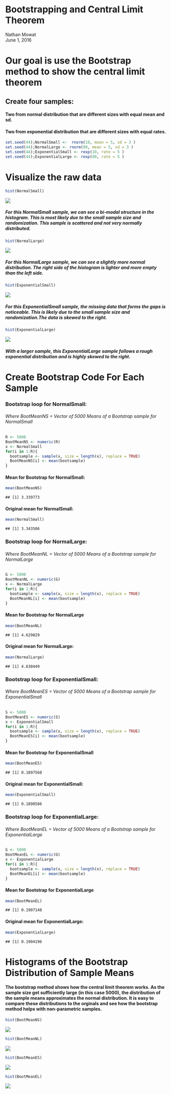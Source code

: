 # Bootstrapping and Central Limit Theorem
Nathan Mowat  
June 1, 2016  
# Our goal is use the Bootstrap method to show the central limit theorem
## Create four samples: 
#### Two from normal distribution that are different sizes with equal mean and sd.
#### Two from exponential distribution that are different sizes with equal rates.

```r
set.seed(44);NormalSmall <-  rnorm(10, mean = 5, sd = 3 )
set.seed(44);NormalLarge <- rnorm(80, mean = 5, sd = 3 )
set.seed(44);ExponentialSmall <- rexp(10, rate = 5 )
set.seed(44);ExponentialLarge <- rexp(80, rate = 5 )
```
# Visualize the raw data

```r
hist(NormalSmall)
```

![](NMowat_Week4Homework_files/figure-html/unnamed-chunk-2-1.png)<!-- -->

##### For this NormalSmall sample, we can see a bi-modal structure in the histogram. This is most likely due to the small sample size and randomization. This sample is scattered and not very normally distributed.


```r
hist(NormalLarge)
```

![](NMowat_Week4Homework_files/figure-html/unnamed-chunk-3-1.png)<!-- -->

##### For this NormalLarge sample, we can see a slightly more normal distribution. The right side of the histogram is lighter and more empty than the left side.


```r
hist(ExponentialSmall)
```

![](NMowat_Week4Homework_files/figure-html/unnamed-chunk-4-1.png)<!-- -->

##### For this ExponentialSmall sample, the missing data that forms the gaps is noticeable. This is likely due to the small sample size and randomization.The data is skewed to the right.


```r
hist(ExponentialLarge)
```

![](NMowat_Week4Homework_files/figure-html/unnamed-chunk-5-1.png)<!-- -->

##### With a larger sample, this ExponentialLarge sample follows a rough exponential distribution and is highly skewed to the right.

# Create Bootstrap Code For Each Sample


### Bootstrap loop for NormalSmall:
###### Where BootMeanNS = Vector of 5000 Means of a Bootstrap sample for NormalSmall


```r
R <- 5000
BootMeanNS <- numeric(R)
x <- NormalSmall
for(i in 1:R){
  bootsample <- sample(x, size = length(x), replace = TRUE)
  BootMeanNS[i] <- mean(bootsample)
}
```

#### Mean for Bootstrap for NormalSmall: 

```r
mean(BootMeanNS)
```

```
## [1] 3.339773
```

#### Original mean for NormalSmall: 

```r
mean(NormalSmall)
```

```
## [1] 3.343506
```


### Bootstrap loop for NormalLarge:
###### Where BootMeanNL = Vector of 5000 Means of a Bootstrap sample for NormalLarge


```r
G <- 5000
BootMeanNL <- numeric(G)
x <- NormalLarge
for(i in 1:R){
  bootsample <- sample(x, size = length(x), replace = TRUE)
  BootMeanNL[i] <- mean(bootsample)
}
```
#### Mean for Bootstrap for NormalLarge

```r
mean(BootMeanNL)
```

```
## [1] 4.629029
```

#### Original mean for NormalLarge: 

```r
mean(NormalLarge)
```

```
## [1] 4.630449
```

### Bootstrap loop for ExponentialSmall:
###### Where BootMeanES = Vector of 5000 Means of a Bootstrap sample for ExponentialSmall


```r
S <- 5000
BootMeanES <- numeric(S)
x <- ExponentialSmall
for(i in 1:R){
  bootsample <- sample(x, size = length(x), replace = TRUE)
  BootMeanES[i] <- mean(bootsample)
}
```
#### Mean for Bootstrap for ExponentialSmall

```r
mean(BootMeanES)
```

```
## [1] 0.1897568
```

#### Original mean for ExponentialSmall: 

```r
mean(ExponentialSmall)
```

```
## [1] 0.1890586
```

### Bootstrap loop for ExponentialLarge:
###### Where BootMeanEL = Vector of 5000 Means of a Bootstrap sample for ExponentialLarge


```r
G <- 5000
BootMeanEL <- numeric(G)
x <- ExponentialLarge
for(i in 1:R){
  bootsample <- sample(x, size = length(x), replace = TRUE)
  BootMeanEL[i] <- mean(bootsample)
}
```
#### Mean for Bootstrap for ExponentialLarge

```r
mean(BootMeanEL)
```

```
## [1] 0.1907148
```

#### Original mean for ExponentialLarge: 

```r
mean(ExponentialLarge)
```

```
## [1] 0.1904196
```
# Histograms of the Bootstrap Distribution of Sample Means


#### The bootstrap method shows how the central limit theorem works. As the sample size get sufficiently large (in this case 5000), the distribution of the sample means approximates the normal distribution. It is easy to compare these distributions to the orginals and see how the bootstrap method helps with non-parametric samples.

```r
hist(BootMeanNS)
```

![](NMowat_Week4Homework_files/figure-html/unnamed-chunk-18-1.png)<!-- -->



```r
hist(BootMeanNL)
```

![](NMowat_Week4Homework_files/figure-html/unnamed-chunk-19-1.png)<!-- -->



```r
hist(BootMeanES)
```

![](NMowat_Week4Homework_files/figure-html/unnamed-chunk-20-1.png)<!-- -->



```r
hist(BootMeanEL)
```

![](NMowat_Week4Homework_files/figure-html/unnamed-chunk-21-1.png)<!-- -->
